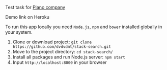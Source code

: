 Test task for [Piano company](http://piano.io/)  

Demo link on Heroku  

To run this app locally you need `Node.js`, `npm` and `bower` installed globally in your system.  
1. Clone or download project: `git clone https://github.com/dvdvdmt/stack-search.git`  
2. Move to the project directory: `cd stack-search/`  
3. Install all packages and run Node.js server: `npm start`  
4. Input `http://localhost:8000` in your browser  